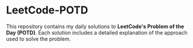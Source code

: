 # LeetCode-POTD
 This repository contains my daily solutions to **LeetCode's Problem of the Day (POTD)**. Each solution includes a detailed explanation of the approach used to solve the problem. 
